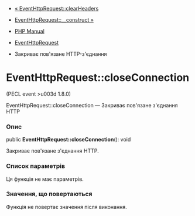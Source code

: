 - [« EventHttpRequest::clearHeaders](eventhttprequest.clearheaders.md)
- [EventHttpRequest::\_\_construct »](eventhttprequest.construct.md)

- [PHP Manual](index.md)
- [EventHttpRequest](class.eventhttprequest.md)
- Закриває пов'язане HTTP-з'єднання

# EventHttpRequest::closeConnection

(PECL event \>u003d 1.8.0)

EventHttpRequest::closeConnection — Закриває пов'язане з'єднання HTTP

### Опис

public **EventHttpRequest::closeConnection**(): void

Закриває пов'язане з'єднання HTTP.

### Список параметрів

Ця функція не має параметрів.

### Значення, що повертаються

Функція не повертає значення після виконання.
